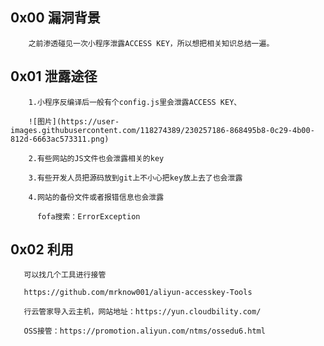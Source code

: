 ## 0x00 漏洞背景

        之前渗透碰见一次小程序泄露ACCESS KEY，所以想把相关知识总结一遍。
## 0x01 泄露途径

        1.小程序反编译后一般有个config.js里会泄露ACCESS KEY、
        
        ![图片](https://user-images.githubusercontent.com/118274389/230257186-868495b8-0c29-4b00-812d-6663ac573311.png)

        2.有些网站的JS文件也会泄露相关的key
        
        3.有些开发人员把源码放到git上不小心把key放上去了也会泄露
        
        4.网站的备份文件或者报错信息也会泄露
        
          fofa搜索：ErrorException
## 0x02 利用

       可以找几个工具进行接管
       
       https://github.com/mrknow001/aliyun-accesskey-Tools
       
       行云管家导入云主机，网站地址：https://yun.cloudbility.com/
       
       OSS接管：https://promotion.aliyun.com/ntms/ossedu6.html
